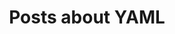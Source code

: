 ---
layout: tagpage
title: Posts about YAML
tag: yaml
permalink: /tags/yaml/ # This is only required for pretty links.
---